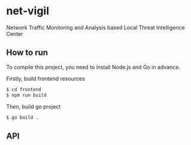 # net-vigil

Network Traffic Monitoring and Analysis based Local Threat Intelligence Center

## How to run

To compile this project, you need to install Node.js and Go in advance.

Firstly, build frontend resources

```bash
$ cd frontend
$ npm run build
```

Then, build go project

```bash
$ go build .
```

## API

